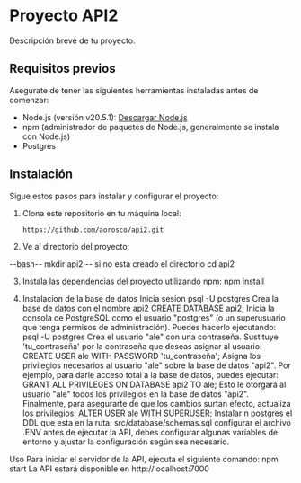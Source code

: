 
# Proyecto API2

Descripción breve de tu proyecto.

## Requisitos previos

Asegúrate de tener las siguientes herramientas instaladas antes de comenzar:

- Node.js (versión v20.5.1): [Descargar Node.js](https://nodejs.org/)
- npm (administrador de paquetes de Node.js, generalmente se instala con Node.js)
- Postgres

## Instalación

Sigue estos pasos para instalar y configurar el proyecto:

1. Clona este repositorio en tu máquina local:

   ```bash
   https://github.com/aorosco/api2.git

2. Ve al directorio del proyecto:

--bash--
mkdir api2   -- si no esta creado el directorio
cd api2

3. Instala las dependencias del proyecto utilizando npm:
npm install

4. Instalacion de la base de datos
Inicia sesion
    psql -U postgres
Crea la base de datos con el nombre api2
    CREATE DATABASE api2;
Inicia la consola de PostgreSQL como el usuario "postgres" (o un superusuario que tenga permisos de administración). Puedes hacerlo ejecutando:
    psql -U postgres
Crea el usuario "ale" con una contraseña. Sustituye 'tu_contraseña' por la contraseña que deseas asignar al usuario:
    CREATE USER ale WITH PASSWORD 'tu_contraseña';
Asigna los privilegios necesarios al usuario "ale" sobre la base de datos "api2". Por ejemplo, para darle acceso total a la base de datos, puedes ejecutar:
    GRANT ALL PRIVILEGES ON DATABASE api2 TO ale;
Esto le otorgará al usuario "ale" todos los privilegios en la base de datos "api2".
Finalmente, para asegurarte de que los cambios surtan efecto, actualiza los privilegios:
    ALTER USER ale WITH SUPERUSER;
Instalar n postgres  el DDL que esta en la ruta:
src/database/schemas.sql
configurar el archivo .ENV antes de ejecutar la API, debes configurar algunas variables de entorno y ajustar la configuración según sea necesario.

Uso
Para iniciar el servidor de la API, ejecuta el siguiente comando:
    npm start
La API estará disponible en http://localhost:7000
